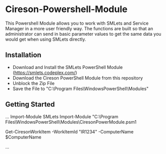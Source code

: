 # Cireson-Powershell-Module
This Powershell Module allows you to work with SMLets and Service Manager in a more user friendly way.  The functions are built so that an administrator can send in basic parameter values to get the same data you would get when using SMLets directly.

## Installation
* Download and Install the SMLets PowerShell Module (https://smlets.codeplex.com/)
* Download the Cireson PowerShell Module from this repository
* Unblock the Zip File
* Save the File to "C:\Program Files\WindowsPowerShell\Modules"

## Getting Started
...
Import-Module SMLets
Import-Module "C:\Program Files\WindowsPowerShell\Modules\CiresonPowerModule.psm1

Get-CiresonWorkItem -WorkItemId "IR1234" -ComputerName $ComputerName

...
